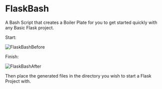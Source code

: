# FlaskBash
A Bash Script that creates a Boiler Plate for you to get started quickly with any Basic Flask project.

Start:

![FlaskBashBefore](https://github.com/GreenyPM/FlaskBash/assets/81530437/992903d6-abec-4c2f-8194-4b1a685d96cf)

Finish:

![FlaskBashAfter](https://github.com/GreenyPM/FlaskBash/assets/81530437/4382c898-80c0-48fe-ba34-fa453c25a1b4)

Then place the generated files in the directory you wish to start a Flask Project with.
